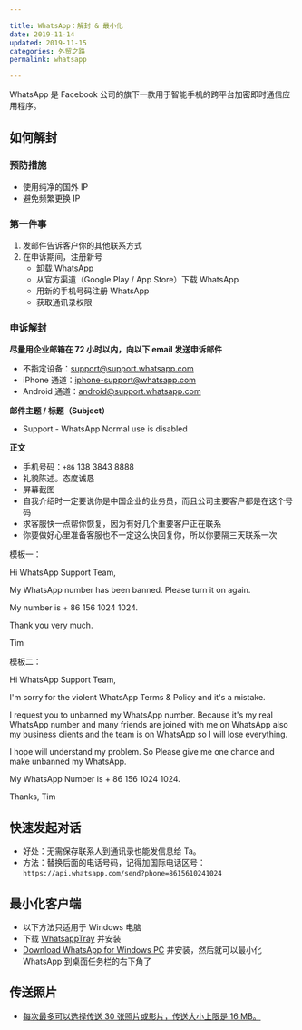 ```yaml
---

title: WhatsApp：解封 & 最小化
date: 2019-11-14    
updated: 2019-11-15  
categories: 外贸之路  
permalink: whatsapp

---
```


WhatsApp 是 Facebook 公司的旗下一款用于智能手机的跨平台加密即时通信应用程序。

<!-- more -->

## 如何解封

### 预防措施

- 使用纯净的国外 IP
- 避免频繁更换 IP


### 第一件事

1. 发邮件告诉客户你的其他联系方式
2. 在申诉期间，注册新号
	- 卸载 WhatsApp
	- 从官方渠道（Google Play / App Store）下载 WhatsApp
	- 用新的手机号码注册 WhatsApp
	- 获取通讯录权限

### 申诉解封

**尽量用企业邮箱在 72 小时以内，向以下 email 发送申诉邮件**

- 不指定设备：support@support.whatsapp.com
- iPhone 通道：iphone-support@whatsapp.com
- Android 通道：android@support.whatsapp.com



**邮件主题 / 标题（Subject）**

- Support - WhatsApp Normal use is disabled



**正文**

- 手机号码：`+86` 138 3843 8888
- 礼貌陈述。态度诚恳
- 屏幕截图
- 自我介绍时一定要说你是中国企业的业务员，而且公司主要客户都是在这个号码
- 求客服快一点帮你恢复，因为有好几个重要客户正在联系
- 你要做好心里准备客服也不一定这么快回复你，所以你要隔三天联系一次



模板一：

Hi WhatsApp Support Team,

My WhatsApp number has been banned. Please turn it on again. 

My number is + 86 156 1024 1024.

Thank you very much. 

Tim



模板二：

Hi WhatsApp Support Team,

I'm sorry for the violent WhatsApp Terms & Policy and it's a mistake.

I request you to unbanned my WhatsApp number. Because it's my real
WhatsApp number and many friends are joined with me on WhatsApp also my business clients and the team is on WhatsApp so I will lose everything. 

I hope will understand my problem. So Please give me one chance and make unbanned my WhatsApp.

My WhatsApp Number is + 86 156 1024 1024.

Thanks,
Tim




## 快速发起对话

- 好处：无需保存联系人到通讯录也能发信息给 Ta。
- 方法：替换后面的电话号码，记得加国际电话区号：
  `https://api.whatsapp.com/send?phone=8615610241024`


## 最小化客户端

- 以下方法只适用于 Windows 电脑
- 下载 [WhatsappTray](https://github.com/D4koon/WhatsappTray/releases) 并安装
- [Download WhatsApp for Windows PC](https://www.whatsapp.com/download) 并安装，然后就可以最小化 WhatsApp 到桌面任务栏的右下角了



## 传送照片

- [每次最多可以选择传送 30 张照片或影片，传送大小上限是 16 MB。](https://faq.whatsapp.com/zh_cn/web/28080001/?category=5245251)